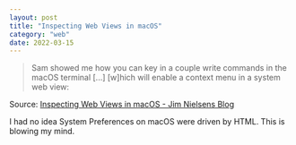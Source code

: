 ```yaml
---
layout: post
title: "Inspecting Web Views in macOS"
category: "web"
date: 2022-03-15
---
```


> Sam showed me how you can key in a couple write commands in the macOS terminal [...] [w]hich will enable a context menu in a system web view:

Source: [Inspecting Web Views in macOS - Jim Nielsens Blog](https://blog.jim-nielsen.com/2022/inspecting-web-views-in-macos/)

I had no idea System Preferences on macOS were driven by HTML.  This is blowing my mind.
